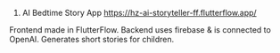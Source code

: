 1) AI Bedtime Story App
https://hz-ai-storyteller-ff.flutterflow.app/

Frontend made in FlutterFlow. Backend uses firebase & is connected to OpenAI.
Generates short stories for children.
